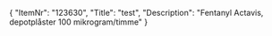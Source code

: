 {
  "ItemNr": "123630",
  "Title": "test",
  "Description": "Fentanyl Actavis, depotplåster 100 mikrogram/timme"
}